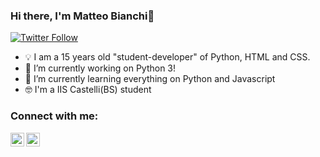 


### Hi there, I'm Matteo Bianchi👋
[![Twitter Follow](https://img.shields.io/twitter/follow/MBMatteoBianchi?color=1DA1F2&logo=twitter&style=for-the-badge)](https://twitter.com/intent/follow?original_referer=https%3A%2F%2Fgithub.com%2FcodeSTACKr&screen_name=MBMatteoBianchi)

- 💡 I am a 15 years old "student-developer" of Python, HTML and CSS.
- 🔭 I’m currently working on Python 3!
- 🌱 I’m currently learning everything on Python and Javascript 
- 🤓 I'm a IIS Castelli(BS) student


### Connect with me:
[<img align="left" alt="codeSTACKr | Twitter" width="22px" src="https://cdn.jsdelivr.net/npm/simple-icons@v3/icons/twitter.svg" />][twitter]
[<img align="left" alt="codeSTACKr | LinkedIn" width="22px" src="https://cdn.jsdelivr.net/npm/simple-icons@v3/icons/linkedin.svg" />][linkedin]

<br />



[twitter]: https://twitter.com/MBMatteoBianchi
[linkedin]: https://www.linkedin.com/in/matteo-bianchi-197a191b3/

